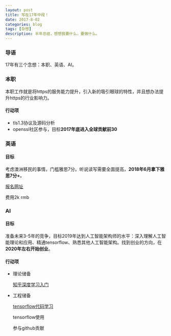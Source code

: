 ```yaml
---
layout: post
title: 写在17年中段！
date: 2017-8-02
categories: blog
tags: [杂想]
description: 半年总结，想想我要什么，要做什么。
---
```




### 导语

17年有三个念想：本职、英语、AI。

### 本职

本职工作就是将https的服务能力提升，引入新的吸引眼球的特性，并且想办法提升https的行业影响力。

#### 行动项

* tls1.3协议及源码分析
* openssl社区参与，目标**2017年底进入全球贡献前30**

### 英语

#### 目标

考虑澳洲移民的事情，门槛雅思7分。听说读写需要全面提高，**2018年6月拿下雅思7分+**。 

[报名网址](https://www.chinaielts.org/)

费用2k rmb

### AI

#### 目标

准备未来3-5年的竞争，目标2019年达到人工智能架构师的水平：深入理解人工智能理论和应用、精通tensorflow、熟悉其他人工智能架构。找到创业的方向，在**2020年左右开始创业**。

#### 行动项

* 理论储备

  [知乎深度学习入门](https://www.zhihu.com/question/26006703)

* 工程储备

  [tensorflow代码学习](https://www.zhihu.com/question/41667903)

  tensorflow使用

  参与github贡献


